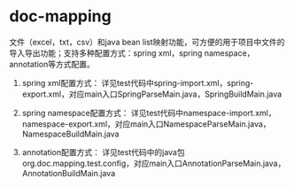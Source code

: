 # doc-mapping
文件（excel，txt，csv）和java bean list映射功能，可方便的用于项目中文件的导入导出功能；支持多种配置方式：spring xml，spring namespace，annotation等方式配置。

1. spring xml配置方式：
详见test代码中spring-import.xml，spring-export.xml，对应main入口SpringParseMain.java，SpringBuildMain.java

2. spring namespace配置方式：
详见test代码中namespace-import.xml，namespace-export.xml，对应main入口NamespaceParseMain.java，NamespaceBuildMain.java

3. annotation配置方式：
详见test代码中的java包org.doc.mapping.test.config，对应main入口AnnotationParseMain.java，AnnotationBuildMain.java

